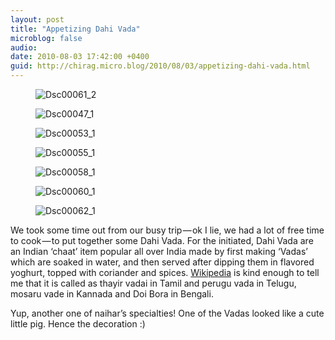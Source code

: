 ```yaml
---
layout: post
title: "Appetizing Dahi Vada"
microblog: false
audio: 
date: 2010-08-03 17:42:00 +0400
guid: http://chirag.micro.blog/2010/08/03/appetizing-dahi-vada.html
---
```

<figure><img alt="Dsc00061_2" src="http://www.chirag.biz/uploads/2018/1248db9d46.jpg"></figure><figure><img alt="Dsc00047_1" src="http://www.chirag.biz/uploads/2018/ceb4488695.jpg"></figure><figure><img alt="Dsc00053_1" src="http://www.chirag.biz/uploads/2018/d0e6f19cc8.jpg"></figure><figure><img alt="Dsc00055_1" src="http://www.chirag.biz/uploads/2018/2e238fd840.jpg"></figure><figure><img alt="Dsc00058_1" src="http://www.chirag.biz/uploads/2018/bb08168603.jpg"></figure><figure><img alt="Dsc00060_1" src="http://www.chirag.biz/uploads/2018/f4207ae56d.jpg"></figure><figure><img alt="Dsc00062_1" src="http://www.chirag.biz/uploads/2018/5707ba11a7.jpg"></figure><p>We took some time out from our busy trip — ok I lie, we had a lot of free time to cook — to put together some Dahi Vada. For the initiated, Dahi Vada are an Indian ‘chaat’ item popular all over India made by first making ‘Vadas’ which are soaked in water, and then served after dipping them in flavored yoghurt, topped with coriander and spices. <a href="http://en.wikipedia.org/wiki/Dahi_vada" target="_blank">Wikipedia</a> is kind enough to tell me that it is called as thayir vadai in Tamil and perugu vada in Telugu, mosaru vade in Kannada and Doi Bora in Bengali.</p>
<p>Yup, another one of naihar’s specialties! One of the Vadas looked like a cute little pig. Hence the decoration :)</p>
